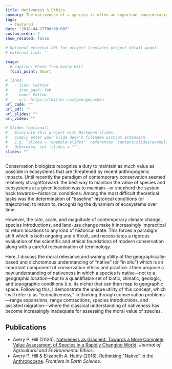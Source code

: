 ```yaml
---
title: Nativeness & Ethics
summary: The nativeness of a species is often an important consideration in conservation decisions, but becomes increasingly abstruse as environments change and species migrate.
tags:
  - featured
date: "2018-04-27T00:00:00Z"
custom_order: 2
show_related: false

# Optional external URL for project (replaces project detail page).
# external_link: ''

image:
  # caption: Photo from Avery Hill
  focal_point: Smart

# links:
#   - icon: twitter
#     icon_pack: fab
#     name: Follow
#     url: https://twitter.com/georgecushen
url_code: ""
url_pdf: ""
url_slides: ""
url_video: ""

# Slides (optional).
#   Associate this project with Markdown slides.
#   Simply enter your slide deck's filename without extension.
#   E.g. `slides = "example-slides"` references `content/slides/example-slides.md`.
#   Otherwise, set `slides = ""`.
slides: ""
---
```


Conservation biologists recognize a duty to maintain as much value as possible in ecosystems that are threatened by recent anthropogenic impacts.
Until recently the paradigm of contemporary conservation seemed relatively straightforward: the best way to maintain the value of species and ecosystems at a given location was to maintain—or shepherd the system back towards—historical conditions.
Among the most difficult theoretical tasks was the determination of “baseline” historical conditions (or trajectories) to return to, recognizing the dynamism of ecosystems over time.

However, the rate, scale, and magnitude of contemporary climate change, species introductions, and land-use change make it increasingly impractical to return locations to any kind of historical state.
This forces a paradigm shift which is both ongoing and difficult, and necessitates a rigorous evaluation of the scientific and ethical foundations of modern conservation along with a careful reexamination of terminology.

Here, I discuss the moral relevance and waning utility of the geographically-based and dichotomous understanding of “native” (or “in situ”) which is an important component of conservation ethics and practice.
I then propose a new understanding of nativeness in which a species is native—not to a geographic location—but to a quantifiable set of biotic, climatic, geologic, and topographic conditions (i.e. its niche) that can then map to geographic space.
Following this, I demonstrate the unique utility of this concept, which I will refer to as “econativeness,” in thinking through conservation problems—range expansions, range contractions, species introductions, and assisted migration—where the classical understanding of nativeness has become increasingly inadequate for assessing the moral value of species.

## Publications

- Avery P. Hill (2024). [Nativeness as Gradient: Towards a More Complete Value Assessment of Species in a Rapidly Changing World](https://doi.org/10.1007/s10806-024-09942-0). _Journal of Agricultural and Environmental Ethics_.
- Avery P. Hill & Elizabeth A. Hadly (2018). [Rethinking "Native" in the Anthropocene](https://doi.org/10.3389/feart.2018.00096). _Frontiers in Earth Science_.
